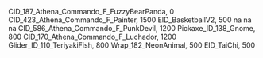 CID_187_Athena_Commando_F_FuzzyBearPanda, 0
CID_423_Athena_Commando_F_Painter, 1500
EID_BasketballV2, 500
na
na
na
CID_586_Athena_Commando_F_PunkDevil, 1200
Pickaxe_ID_138_Gnome, 800
CID_170_Athena_Commando_F_Luchador, 1200
Glider_ID_110_TeriyakiFish, 800
Wrap_182_NeonAnimal, 500
EID_TaiChi, 500
